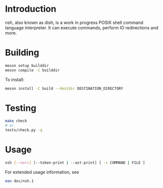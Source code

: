 # Introduction

nsh, also known as dish, is a work in progress POSIX shell command language
interpreter. It can execute commands, perform IO redirections and more.


# Building

```sh
meson setup builddir
meson compile -C builddir
```

To install:

```sh
meson install -C build --destdir DESTINATION_DIRECTORY
```


# Testing

```sh
make check
# or
tests/check.py -q
```


# Usage

```sh
nsh [--norc] [--token-print | --ast-print] [ -c COMMAND | FILE ]
```

For extended usage information, see
```sh
man doc/nsh.1
```
